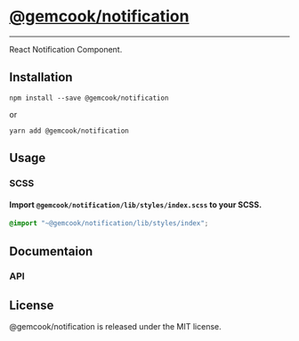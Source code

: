 # [@gemcook/notification](https://notification.storybook.gemcook.com)

---

React Notification Component.


## Installation

```shell
npm install --save @gemcook/notification
```

or

```shell
yarn add @gemcook/notification
```

## Usage

### SCSS

#### Import `@gemcook/notification/lib/styles/index.scss` to your SCSS.

```scss
@import "~@gemcook/notification/lib/styles/index";
```

## Documentaion

### API

## License

@gemcook/notification is released under the MIT license.
